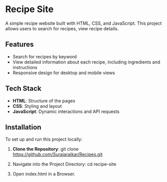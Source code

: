 # Recipe Site

A simple recipe website built with HTML, CSS, and JavaScript. This project allows users to search for recipes, view recipe details.

## Features

- Search for recipes by keyword
- View detailed information about each recipe, including ingredients and instructions
- Responsive design for desktop and mobile views

## Tech Stack

- **HTML**: Structure of the pages
- **CSS**: Styling and layout
- **JavaScript**: Dynamic interactions and API requests

## Installation

To set up and run this project locally:

1. **Clone the Repository**:
   git clone https://github.com/Surajaraikar/Recipes.git

2. Navigate into the Project Directory:
   cd recipe-site

3. Open index.html in a Browser.
